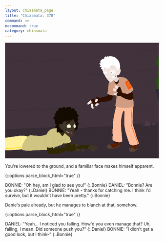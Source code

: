 ```yaml
---
layout: chiasmata_page
title: "Chiasmata: 378"
command: =>
nocommand: true
category: chiasmata
---
```


![378](/chiasmata/images/narrative/376.png)

You're lowered to the ground, and a familiar face makes himself apparent.

{::options parse_block_html="true" /}
<div class="dialogue">
BONNIE: "Oh hey, am I glad to see you!" 
{:.Bonnie}
DANIEL: "Bonnie? Are you okay?" 
{:.Daniel}
BONNIE: "Yeah - thanks for catching me. I think I'd survive, but it wouldn't have been pretty." 
{:.Bonnie}
</div>

Danie's pale already, but he manages to blanch at that, somehow.

{::options parse_block_html="true" /}
<div class="dialogue">
DANIEL: "Yeah... I noticed you falling. How'd you even manage that? Uh, falling, I mean. Did someone push you?" 
{:.Daniel}
BONNIE: "I didn't get a good look, but I think-" 
{:.Bonnie}
</div>